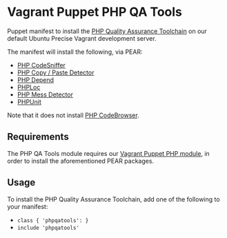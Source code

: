 # Vagrant Puppet PHP QA Tools
Puppet manifest to install the [PHP Quality Assurance Toolchain][qatools] on our default Ubuntu Precise Vagrant development server.

The manifest will install the following, via PEAR:

- [PHP CodeSniffer][php_cs]
- [PHP Copy / Paste Detector][php_cpd]
- [PHP Depend][php_depend]
- [PHPLoc][phploc]
- [PHP Mess Detector][php_md]
- [PHPUnit][phpunit]

Note that it does not install [PHP CodeBrowser][php_cb].

[php_cb]: http://github.com/Mayflower/PHP_CodeBrowser
[php_cs]: http://pear.php.net/PHP_CodeSniffer
[php_cpd]: http://github.com/sebastianbergmann/phpcpd
[php_depend]: http://pdepend.org/
[phploc]: http://github.com/sebastianbergmann/phploc
[php_md]: http://phpmd.org/
[phpunit]: http://www.phpunit.de/
[qatools]: http://phpqatools.org/

## Requirements
The PHP QA Tools module requires our [Vagrant Puppet PHP module][php_module], in order to install the aforementioned PEAR packages.

[php_module]: https://github.com/experience/vagrant-puppet-php

## Usage
To install the PHP Quality Assurance Toolchain, add one of the following to your manifest:

- `class { 'phpqatools': }`
- `include 'phpqatools'`
